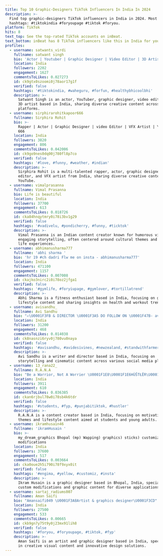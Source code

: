 ```yaml
---
title: Top 10 Graphic-Designers TikTok Influencers In India In 2024
description: >-
  Find top graphic-designers TikTok influencers in India in 2024. Most popular
  hashtags: #tiktokindia #foryoupage #tiktok #foryou.
platform: TikTok
hits: 8
text_top: See the top-rated TikTok accounts on inBeat.
text_bottom: inBeat has 8 TikTok influencers like this in India for you to collaborate.
profiles:
  - username: satwants_virdi
    fullname: satwant singh
    bio: 'Actor | Youtuber | Graphic Designer | Video Editor | 3D Artist '
    location: India
    followers: 2202
    engagement: 1627
    commentsToLikes: 0.027273
    id: ck9gtx0szoomi0j78aor17g1f
    verified: false
    hashtags: '#tiktokindia, #waheguru, #forfun, #healthybhicoolbhi'
    description: >-
      Satwant Singh is an actor, YouTuber, graphic designer, video editor, and
      3D artist based in India, sharing diverse creative content across multiple
      platforms.
  - username: sirphirarohitkapoor666
    fullname: Sirphira Rohit
    bio: >-
      Rapper | Actor | Graphic Designer | video Editor | VFX Artist | Youtuber |
      666
    location: India
    followers: 3820
    engagement: 806
    commentsToLikes: 0.042006
    id: ck9go9nes0dq00j780fl8p7co
    verified: false
    hashtags: '#love, #funny, #weather, #indian'
    description: >-
      Sirphira Rohit is a multi-talented rapper, actor, graphic designer, video
      editor, and VFX artist from India, sharing diverse creative content on
      YouTube.
  - username: vimalprasanna
    fullname: Vimal Prasanna
    bio: Life is beautiful
    location: India
    followers: 37700
    engagement: 613
    commentsToLikes: 0.018726
    id: cka84hnqytmry0i78i3bv1g29
    verified: false
    hashtags: '#vadivelu, #pondicherry, #funny, #ticktok'
    description: >-
      Vimal Prasanna is an Indian content creator known for humorous videos and
      engaging storytelling, often centered around cultural themes and everyday
      life experiences.
  - username: abhimanusharma777
    fullname: 'abhi sharma '
    bio: 'hr 19 #ch dadri Flw me on insta - abhimanusharma777'
    location: India
    followers: 471100
    engagement: 1157
    commentsToLikes: 0.007008
    id: ckajko3nirc2i0i78oz2jfga1
    verified: false
    hashtags: '#gymlife, #foryiupage, #gymlover, #tortillatrend'
    description: >-
      Abhi Sharma is a fitness enthusiast based in India, focusing on gym
      lifestyle content and sharing insights on health and workout trends.
  - username: avisandhu_
    fullname: Avi Sandhu
    bio: "✍\U0001F3FB & DIRECTOR \U0001F3A5 DO FOLLOW ON \U0001F47B- avi.sd INSTA- avisandhu_official UTUBE- ⬇️"
    location: India
    followers: 31200
    engagement: 468
    commentsToLikes: 0.014038
    id: ck8nasnzi6ryv0j780vu0naya
    verified: false
    hashtags: '#avisandhu, #avidesivines, #newzealand, #standwithfarmerschallenge'
    description: >-
      Avi Sandhu is a writer and director based in India, focusing on
      storytelling and cinematic content across various social media platforms.
  - username: 13_rana22_
    fullname: R.A.N.A
    bio: "Be a Warrior, Not A Worrier \U0001F1E8\U0001F1E6HÙŠTŁËR\U0001F1E8\U0001F1E6 We STAY HIGH EVERYDAY - EVERYNIGH"
    location: India
    followers: 3911
    engagement: 610
    commentsToLikes: 0.036385
    id: ckan6rjbul78w0i78sb4k6tdr
    verified: false
    hashtags: '#students, #fyp, #punjabitiktok, #hustler'
    description: >-
      R.A.N.A is a content creator based in India, focusing on motivational
      themes and lifestyle content aimed at students and young adults.
  - username: ikramhusain46
    fullname: 'ikramHusain '
    bio: >-
      my_dream_graphics Bhopal (mp) Wapping) graphics) sticks) customiz)
      modifications
    location: India
    followers: 37600
    engagement: 517
    commentsToLikes: 0.003664
    id: cka0oue2h5i790i78f9xyx0it
    verified: false
    hashtags: '#engima, #yellow, #customiz, #insta'
    description: >-
      Ikram Husain is a graphic designer based in Bhopal, India, specializing in
      custom modifications and graphic content for diverse applications.
  - username: sartaj_radiums007
    fullname: Aman Saifi
    bio: "Amansaifi049 \U0001F3A8Artist & graphics designer\U0001F3CD"
    location: India
    followers: 27500
    engagement: 533
    commentsToLikes: 0.00665
    id: ckb9gn7y75t9y0j23mx91lih8
    verified: false
    hashtags: '#foryou, #foryoupage, #tiktok, #fyp'
    description: >-
      Aman Saifi is an artist and graphic designer based in India, specializing
      in creative visual content and innovative design solutions.
---
```


